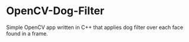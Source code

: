 # OpenCV-Dog-Filter
Simple OpenCV app written in C++ that applies dog filter over each face found in a frame. 
